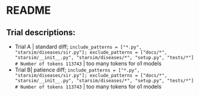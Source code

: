# README

## Trial descriptions:
- Trial A | standard diff; `include_patterns = ["*.py", "starsim/diseases/sir.py"]; exclude_patterns = ["docs/*", "starsim/__init__.py", "starsim/diseases/*", "setup.py", "tests/*"] # Number of tokens 113743` | too many tokens for o1 models
- Trial B| patience diff; `include_patterns = ["*.py", "starsim/diseases/sir.py"]; exclude_patterns = ["docs/*", "starsim/__init__.py", "starsim/diseases/*", "setup.py", "tests/*"] # Number of tokens 113743` | too many tokens for o1 models
